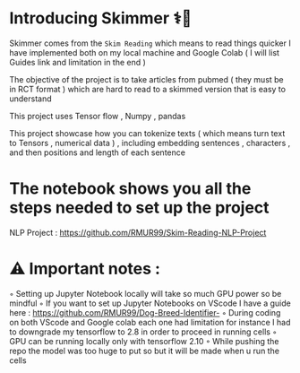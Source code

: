 
#  Introducing Skimmer ⚕️📑 
Skimmer comes from the `Skim Reading` which means to read things quicker 
I have implemented both on my local machine and Google Colab  ( I will list Guides link and limitation in the end ) 

The objective of the project is to take articles from pubmed ( they must be in RCT format ) which are hard to read to a skimmed version that is easy to understand 

This project uses Tensor flow , Numpy , pandas 

This project showcase how you can tokenize texts ( which means turn text to Tensors , numerical data ) , including embedding sentences , characters , and then positions and length of each sentence 

# The notebook shows you all the steps needed to set up the project 
NLP Project : https://github.com/RMUR99/Skim-Reading-NLP-Project 

# ⚠️ Important notes : 
 ◦ Setting up Jupyter Notebook locally will take so much GPU power so be mindful 
 ◦ If you want to set up Jupyter Notebooks on VScode I have a guide here : https://github.com/RMUR99/Dog-Breed-Identifier-
 ◦ During coding on both VScode and Google colab each one had limitation for instance I had to downgrade my tensorflow to 2.8 in order to proceed in running cells 
 ◦ GPU can be running locally only with tensorflow 2.10 
 ◦ While pushing the repo the model was too huge to put so but it will be made when u run the cells
